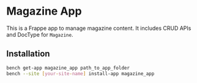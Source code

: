 # Magazine App

This is a Frappe app to manage magazine content. It includes CRUD APIs and DocType for `Magazine`.

## Installation

```bash
bench get-app magazine_app path_to_app_folder
bench --site [your-site-name] install-app magazine_app
```
